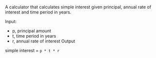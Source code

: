 A calculator that calculates simple interest given principal, annual rate of interest and time period in years.

Input:

  * p, principal amount
  * t, time period in years
  * r, annual rate of interest
Output

   simple interest = `p * t * r`
